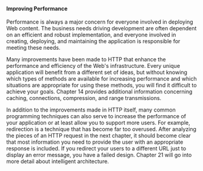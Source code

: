 #### Improving Performance

Performance is always a major concern for everyone involved in deploying Web content. The business needs driving development are often dependent on an efficient and robust implementation, and everyone involved in creating, deploying, and maintaining the application is responsible for meeting these needs.

Many improvements have been made to HTTP that enhance the performance and efficiency of the Web's infrastructure. Every unique application will benefit from a different set of ideas, but without knowing which types of methods are available for increasing performance and which situations are appropriate for using these methods, you will find it difficult to achieve your goals. Chapter 14 provides additional information concerning caching, connections, compression, and range transmissions.

In addition to the improvements made in HTTP itself, many common programming techniques can also serve to increase the performance of your application or at least allow you to support more users. For example, redirection is a technique that has become far too overused. After analyzing the pieces of an HTTP request in the next chapter, it should become clear that most information you need to provide the user with an appropriate response is included. If you redirect your users to a different URL just to display an error message, you have a failed design. Chapter 21 will go into more detail about intelligent architecture.

